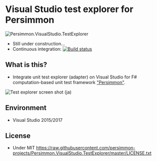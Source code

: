 # Visual Studio test explorer for Persimmon

![Persimmon.VisualStudio.TestExplorer](https://raw.githubusercontent.com/persimmon-projects/Persimmon.VisualStudio.TestExplorer/master/Images/banner.png)

* Still under construction...
* Continuous integration: [![Build status](https://ci.appveyor.com/api/projects/status/yum3a2eybr7s7ven?svg=true)](https://ci.appveyor.com/project/kekyo/persimmon-visualstudio-testexplorer)

## What is this?

* Integrate unit test explorer (adapter) on Visual Studio for F# computation-based unit test framework ["Persimmon"](http://persimmon-projects.github.io/Persimmon/).

![Test explorer screen shot (ja)](https://raw.githubusercontent.com/persimmon-projects/Persimmon.VisualStudio.TestExplorer/master/Images/screenshot_ja.png)

## Environment

* Visual Studio 2015/2017

## License

* Under MIT https://raw.githubusercontent.com/persimmon-projects/Persimmon.VisualStudio.TestExplorer/master/LICENSE.txt
